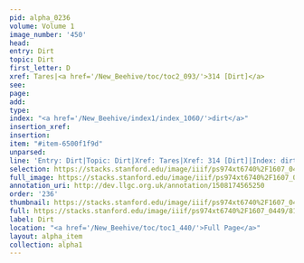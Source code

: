 ```yaml
---
pid: alpha_0236
volume: Volume 1
image_number: '450'
head: 
entry: Dirt
topic: Dirt
first_letter: D
xref: Tares|<a href='/New_Beehive/toc/toc2_093/'>314 [Dirt]</a>
see: 
page: 
add: 
type: 
index: "<a href='/New_Beehive/index1/index_1060/'>dirt</a>"
insertion_xref: 
insertion: 
item: "#item-6500f1f9d"
unparsed: 
line: 'Entry: Dirt|Topic: Dirt|Xref: Tares|Xref: 314 [Dirt]|Index: dirt|#item-6500f1f9d'
selection: https://stacks.stanford.edu/image/iiif/ps974xt6740%2F1607_0449/812,730,2936,357/full/0/default.jpg
full_image: https://stacks.stanford.edu/image/iiif/ps974xt6740%2F1607_0449/full/full/0/default.jpg
annotation_uri: http://dev.llgc.org.uk/annotation/1508174565250
order: '236'
thumbnail: https://stacks.stanford.edu/image/iiif/ps974xt6740%2F1607_0449/812,730,600,180/250,/0/default.jpg
full: https://stacks.stanford.edu/image/iiif/ps974xt6740%2F1607_0449/812,730,2936,357/full/0/default.jpg
label: Dirt
location: "<a href='/New_Beehive/toc/toc1_440/'>Full Page</a>"
layout: alpha_item
collection: alpha1
---
```

